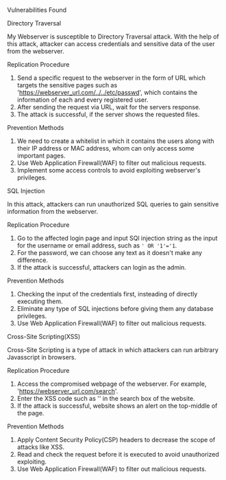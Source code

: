 Vulnerabilities Found

Directory Traversal

My Webserver is susceptible to Directory Traversal attack. With the help of this attack, attacker can access credentials and sensitive data of the user from the webserver.

Replication Procedure

1. Send a specific request to the webserver in the form of URL which targets the sensitive pages such as 'https://webserver_url.com/../../etc/passwd', which contains the information of each and every registered user.
2. After sending the request via URL, wait for the servers response.
3. The attack is successful, if the server shows the requested files.

Prevention Methods

1. We need to create a whitelist in which it contains the users along with their IP address or MAC address, whom can only access some important pages.
2. Use Web Application Firewall(WAF) to filter out malicious requests.
3. Implement some access controls to avoid exploiting webserver's privileges.

SQL Injection

In this attack, attackers can run unauthorized SQL queries to gain sensitive information from the webserver.

Replication Procedure

1. Go to the affected login page and input SQl injection string as the input for the username or email address, such as `' OR '1'='1`.
2. For the password, we can choose any text as it doesn't make any difference.
3. If the attack is successful, attackers can login as the admin.

Prevention Methods

1. Checking the input of the credentials first, insteading of directly executing them.
2. Eliminate any type of SQL injections before giving them any database privileges.
3. Use Web Application Firewall(WAF) to filter out malicious requests.

Cross-Site Scripting(XSS)

Cross-Site Scripting is a type of attack in which attackers can run arbitrary Javasscript in browsers.

Replication Procedure

1. Access the compromised webpage of the webserver. For example, 'https://webserver_url.com/search'.
2. Enter the XSS code such as '<script>alert('This page is pwned')</script>' in the search box of the website.
3. If the attack is successful, website shows an alert on the top-middle of the page.

Prevention Methods

1. Apply Content Security Policy(CSP) headers to decrease the scope of attacks like XSS.
2. Read and check the request before it is executed to avoid unauthorized exploiting.
3. Use Web Application Firewall(WAF) to filter out malicious requests.
